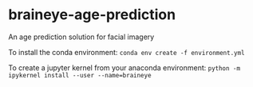 # braineye-age-prediction
 An age prediction solution for facial imagery


To install the conda environment:
```conda env create -f environment.yml```

To create a jupyter kernel from your anaconda environment:
```python -m ipykernel install --user --name=braineye```


